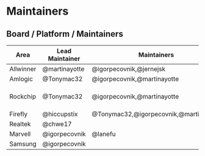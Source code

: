 # Maintainers #

## Board / Platform / Maintainers ##

| Area      | Lead Maintainer | Maintainers             | Acronyms, Codenames | additional info |
|-----------|-----------------|-------------------------|---------------------|-----------------|
| Allwinner | @martinayotte   | @igorpecovnik,@jernejsk | sunxi,sunxi64       |                 |
| Amlogic   | @Tonymac32      | @igorpecovnik,@martinayotte | meson,meson64   |                 |
| Rockchip  | @Tonymac32      | @igorpecovnik,@martinayotte | rockchip,rockchip64,rk3399 | except firefly board |
| Firefly   | @hiccupstix     | @Tonymac32,@igorpecovnik,@martinayotte | firefly,rk3399 |       |
| Realtek   | @chwe17         |                         | mt7623              |                 |
| Marvell   | @igorpecovnik   | @lanefu                 | mvebu,mvebu64       |                 |
| Samsung   | @igorpecovnik   |                         | odroidxu4           |                 |


